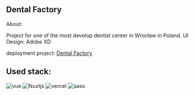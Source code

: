 ## Dental Factory

About:

Project for one of the most develop dentist center in Wrocław in Poland.
UI Design: Adobe XD

deployment project: [Dental Factory](https://www.dental-factory.pl)

## Used stack:

![vue](https://img.shields.io/badge/Vue.js-35495E?style=for-the-badge&logo=vue.js&logoColor=4FC08D)
![Nuxtjs](https://img.shields.io/badge/Nuxt-002E3B?style=for-the-badge&logo=nuxtdotjs&logoColor=#00DC82)
![vercel](https://img.shields.io/badge/Vercel-000000?style=for-the-badge&logo=vercel&logoColor=white)
![sass](https://img.shields.io/badge/Sass-CC6699?style=for-the-badge&logo=sass&logoColor=white)

